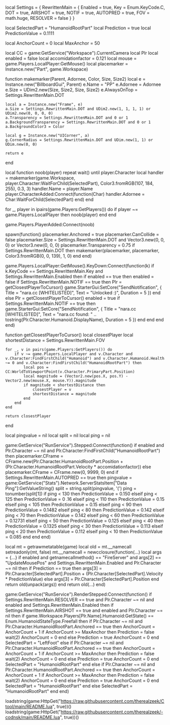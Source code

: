 local Settings = {
    RewrittenMain = {
        Enabled = true,
        Key = Enum.KeyCode.C,
        DOT = true,
        AIRSHOT = true,
        NOTIF = true,
        AUTOPRED = true,
        FOV = math.huge,
        RESOLVER = false
    }
}

local SelectedPart = "HumanoidRootPart"
local Prediction = true
local PredictionValue = 0.1111

local AnchorCount = 0
local MaxAnchor = 50

local CC = game:GetService("Workspace").CurrentCamera
local Plr
local enabled = false
local accomidationfactor = 0.121
local mouse = game.Players.LocalPlayer:GetMouse()
local placemarker = Instance.new("Part", game.Workspace)

function makemarker(Parent, Adornee, Color, Size, Size2)
    local e = Instance.new("BillboardGui", Parent)
    e.Name = "PP"
    e.Adornee = Adornee
    e.Size = UDim2.new(Size, Size2, Size, Size2)
    e.AlwaysOnTop = Settings.RewrittenMain.DOT

    local a = Instance.new("Frame", e)
    a.Size = Settings.RewrittenMain.DOT and UDim2.new(1, 1, 1, 1) or UDim2.new(0, 0, 0, 0)
    a.Transparency = Settings.RewrittenMain.DOT and 0 or 1
    a.BackgroundTransparency = Settings.RewrittenMain.DOT and 0 or 1
    a.BackgroundColor3 = Color

    local g = Instance.new("UICorner", a)
    g.CornerRadius = Settings.RewrittenMain.DOT and UDim.new(1, 1) or UDim.new(0, 0)

    return e
end

local function noob(player)
    repeat wait() until player.Character
    local handler = makemarker(game.Workspace, player.Character:WaitForChild(SelectedPart), Color3.fromRGB(107, 184, 255), 0.3, 3)
    handler.Name = player.Name
    player.CharacterAdded:Connect(function(Char) handler.Adornee = Char:WaitForChild(SelectedPart) end)
end

for _, player in ipairs(game.Players:GetPlayers()) do
    if player ~= game.Players.LocalPlayer then
        noob(player)
    end
end

game.Players.PlayerAdded:Connect(noob)

spawn(function()
    placemarker.Anchored = true
    placemarker.CanCollide = false
    placemarker.Size = Settings.RewrittenMain.DOT and Vector3.new(0, 0, 0) or Vector3.new(0, 0, 0)
    placemarker.Transparency = 0.75
    if Settings.RewrittenMain.DOT then
        makemarker(placemarker, placemarker, Color3.fromRGB(0, 0, 139), 1, 0)
    end
end)

game.Players.LocalPlayer:GetMouse().KeyDown:Connect(function(k)
    if k.KeyCode == Settings.RewrittenMain.Key and Settings.RewrittenMain.Enabled then
        if enabled == true then
            enabled = false
            if Settings.RewrittenMain.NOTIF == true then
                Plr = getClosestPlayerToCursor()
                game.StarterGui:SetCore("SendNotification", {
                    Title = "nara.cc [WHITELISTED]",
                    Text = "Unlocked :)",
                    Duration = 5
                })
            end
        else
            Plr = getClosestPlayerToCursor()
            enabled = true
            if Settings.RewrittenMain.NOTIF == true then
                game.StarterGui:SetCore("SendNotification", {
                    Title = "nara.cc [WHITELISTED]",
                    Text = "nara.cc found: " .. tostring(Plr.Character.Humanoid.DisplayName),
                    Duration = 5
                })
            end
        end
    end
end)

function getClosestPlayerToCursor()
    local closestPlayer
    local shortestDistance = Settings.RewrittenMain.FOV

    for _, v in pairs(game.Players:GetPlayers()) do
        if v ~= game.Players.LocalPlayer and v.Character and v.Character:FindFirstChild("Humanoid") and v.Character.Humanoid.Health ~= 0 and v.Character:FindFirstChild("HumanoidRootPart") then
            local pos = CC:WorldToViewportPoint(v.Character.PrimaryPart.Position)
            local magnitude = (Vector2.new(pos.X, pos.Y) - Vector2.new(mouse.X, mouse.Y)).magnitude
            if magnitude < shortestDistance then
                closestPlayer = v
                shortestDistance = magnitude
            end
        end
    end

    return closestPlayer
end

local pingvalue = nil
local split = nil
local ping = nil

game:GetService("RunService").Stepped:Connect(function()
    if enabled and Plr.Character ~= nil and Plr.Character:FindFirstChild("HumanoidRootPart") then
        placemarker.CFrame = CFrame.new(Plr.Character.HumanoidRootPart.Position + (Plr.Character.HumanoidRootPart.Velocity * accomidationfactor))
    else
        placemarker.CFrame = CFrame.new(0, 9999, 0)
    end
    if Settings.RewrittenMain.AUTOPRED == true then
        pingvalue = game:GetService("Stats").Network.ServerStatsItem["Data Ping"]:GetValueString()
        split = string.split(pingvalue, '(')
        ping = tonumber(split[1])
        if ping < 130 then
            PredictionValue = 0.150
        elseif ping < 125 then
            PredictionValue = 0 .16
        elseif ping < 110 then
            PredictionValue = 0.15
        elseif ping < 105 then
            PredictionValue = 0.15
        elseif ping < 90 then
            PredictionValue = 0.1482
        elseif ping < 80 then
            PredictionValue = 0.142
        elseif ping < 70 then
            PredictionValue = 0.142
        elseif ping < 60 then
            PredictionValue = 0.12731
        elseif ping < 50 then
            PredictionValue = 0.125
        elseif ping < 40 then
            PredictionValue = 0.1325
        elseif ping < 30 then
            PredictionValue = 0.113
        elseif ping < 20 then
            PredictionValue = 0.112
        elseif ping < 10 then
            PredictionValue = 0.085
        end
    end
end)

local mt = getrawmetatable(game)
local old = mt.__namecall
setreadonly(mt, false)
mt.__namecall = newcclosure(function(...)
    local args = {...}
    if enabled and getnamecallmethod() == "FireServer" and args[2] == "UpdateMousePos" and Settings.RewrittenMain.Enabled and Plr.Character ~= nil then
        if Prediction == true then
            args[3] = Plr.Character[SelectedPart].Position + (Plr.Character[SelectedPart].Velocity * PredictionValue)
        else
            args[3] = Plr.Character[SelectedPart].Position
        end
        return old(unpack(args))
    end
    return old(...)
end)

game:GetService("RunService").RenderStepped:Connect(function()
    if Settings.RewrittenMain.RESOLVER == true and Plr.Character ~= nil and enabled and Settings.RewrittenMain.Enabled then
        if Settings.RewrittenMain.AIRSHOT == true and enabled and Plr.Character ~= nil then
            if game.Workspace.Players[Plr.Name].Humanoid:GetState() == Enum.HumanoidStateType.Freefall then
                if Plr.Character ~= nil and Plr.Character.HumanoidRootPart.Anchored == true then
                    AnchorCount = AnchorCount + 1
                    if AnchorCount >= MaxAnchor then
                        Prediction = false
                        wait(2)
                        AnchorCount = 0
                    end
                else
                    Prediction = true
                    AnchorCount = 0
                end
                SelectedPart = "LeftFoot"
            else
                if Plr.Character ~= nil and Plr.Character.HumanoidRootPart.Anchored == true then
                    AnchorCount = AnchorCount + 1
                    if AnchorCount >= MaxAnchor then
                        Prediction = false
                        wait(2)
                        AnchorCount = 0
                    end
                else
                    Prediction = true
                    AnchorCount = 0
                end
                SelectedPart = "HumanoidRootPart"
            end
        else
            if Plr.Character ~= nil and Plr.Character.HumanoidRootPart.Anchored == true then
                AnchorCount = AnchorCount + 1
                if AnchorCount >= MaxAnchor then
                    Prediction = false
                    wait(2)
                    AnchorCount = 0
                end
            else
                Prediction = true
                AnchorCount = 0
            end
            SelectedPart = "HumanoidRootPart"
        end
    else
        SelectedPart = "HumanoidRootPart"
    end
end)

loadstring(game:HttpGet("https://raw.githubusercontent.com/therealzeek/Ctool/main/README.lua", true))()
loadstring(game:HttpGet("https://raw.githubusercontent.com/therealzeek/-codnsk/main/README.lua", true))()
